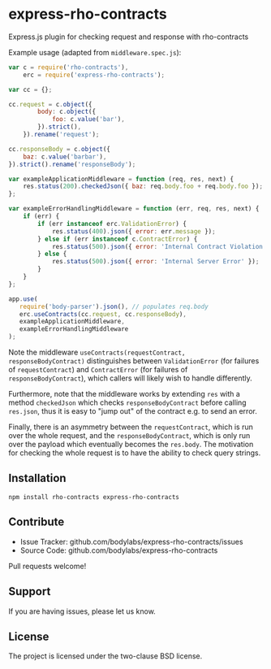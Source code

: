 # express-rho-contracts
Express.js plugin for checking request and response with rho-contracts

Example usage (adapted from `middleware.spec.js`):

```js
var c = require('rho-contracts'),
    erc = require('express-rho-contracts');

var cc = {};

cc.request = c.object({
        body: c.object({
            foo: c.value('bar'),
        }).strict(),
    }).rename('request');

cc.responseBody = c.object({
    baz: c.value('barbar'),
}).strict().rename('responseBody');

var exampleApplicationMiddleware = function (req, res, next) {
    res.status(200).checkedJson({ baz: req.body.foo + req.body.foo });
};

var exampleErrorHandlingMiddleware = function (err, req, res, next) {
    if (err) {
        if (err instanceof erc.ValidationError) {
            res.status(400).json({ error: err.message });
        } else if (err instanceof c.ContractError) {
            res.status(500).json({ error: 'Internal Contract Violation' });
        } else {
            res.status(500).json({ error: 'Internal Server Error' });
        }
    }
};

app.use(
   require('body-parser').json(), // populates req.body
   erc.useContracts(cc.request, cc.responseBody),
   exampleApplicationMiddleware,
   exampleErrorHandlingMiddleware
);
```

Note the middleware `useContracts(requestContract, responseBodyContract)`
distinguishes between `ValidationError` (for failures of `requestContract`) and
`ContractError` (for failures of `responseBodyContract`), which callers will
likely wish to handle differently.

Furthermore, note that the middleware works by extending `res` with a method
`checkedJson` which checks `responseBodyContract` before calling `res.json`,
thus it is easy to "jump out" of the contract e.g. to send an error.

Finally, there is an asymmetry between the `requestContract`, which is run over
the whole request, and the `responseBodyContract`, which is only run over the
payload which eventually becomes the `res.body`. The motivation for checking
the whole request is to have the ability to check query strings.


Installation
------------

```console
npm install rho-contracts express-rho-contracts
```


Contribute
----------

- Issue Tracker: github.com/bodylabs/express-rho-contracts/issues
- Source Code: github.com/bodylabs/express-rho-contracts

Pull requests welcome!


Support
-------

If you are having issues, please let us know.


License
-------

The project is licensed under the two-clause BSD license.
